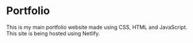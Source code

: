 # Portfolio
This is my main portfolio website made using CSS, HTML and JavaScript. This site is being hosted using Netlify.
